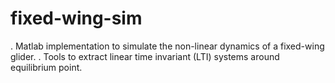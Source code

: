 # fixed-wing-sim

. Matlab implementation to simulate the non-linear dynamics of a fixed-wing glider. 
. Tools to extract linear time invariant (LTI) systems around equilibrium point.
